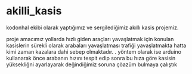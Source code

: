# akilli_kasis
kodonhal ekibi olarak yaptığımız ve sergilediğimiz akıllı kasis projemiz.

proje amacımız yollarda hızlı giden araçları yavaşlatmak için konulan kasislerin sürekli olarak arabaları yavaşlatması trafiği yavaşlatmakta hatta kimi zaman kazalara dahi sebep olmaktadır. .
yöntem olarak ise arduino kullanarak önce arabanın hızını tespit edip sonra bu hıza göre kasisin yüksekliğni ayarlayarak değindiğimiz soruna çöazüm bulmaya çalıştık
